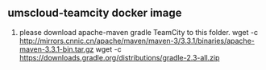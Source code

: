 ## umscloud-teamcity docker image

1. please download  apache-maven gradle TeamCity to this folder.
wget -c http://mirrors.cnnic.cn/apache/maven/maven-3/3.3.1/binaries/apache-maven-3.3.1-bin.tar.gz
wget -c https://downloads.gradle.org/distributions/gradle-2.3-all.zip

